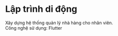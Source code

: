 # Lập trình di động
Xây dựng hệ thống quản lý nhà hàng cho nhân viên. <br>
Công nghệ sử dụng: Flutter
